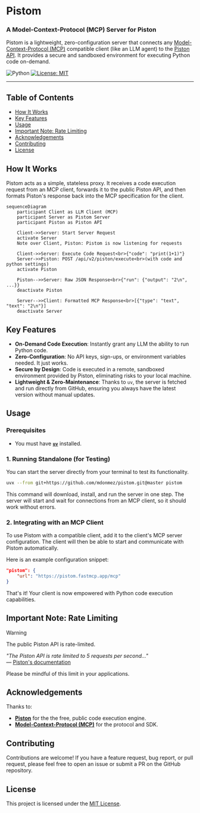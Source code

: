 # Pistom

### A Model-Context-Protocol (MCP) Server for Piston

Pistom is a lightweight, zero-configuration server that connects any [Model-Context-Protocol (MCP)](https://github.com/modelcontextprotocol) compatible client (like an LLM agent) to the [Piston API](https://github.com/engineer-man/piston). It provides a secure and sandboxed environment for executing Python code on-demand.

![Python](https://img.shields.io/badge/python-3670A0?style=for-the-badge&logo=python&logoColor=ffdd54)
[![License: MIT](https://img.shields.io/badge/License-MIT-yellow.svg?style=for-the-badge)](https://opensource.org/licenses/MIT)

---

## Table of Contents

- [How It Works](#how-it-works)
- [Key Features](#key-features)
- [Usage](#usage)
- [Important Note: Rate Limiting](#important-note-rate-limiting)
- [Acknowledgements](#acknowledgements)
- [Contributing](#contributing)
- [License](#license)

## How It Works

Pistom acts as a simple, stateless proxy. It receives a code execution request from an MCP client, forwards it to the public Piston API, and then formats Piston's response back into the MCP specification for the client.

```mermaid
sequenceDiagram
    participant Client as LLM Client (MCP)
    participant Server as Pistom Server
    participant Piston as Piston API

    Client->>Server: Start Server Request
    activate Server
    Note over Client, Piston: Pistom is now listening for requests

    Client->>Server: Execute Code Request<br>{"code": "print(1+1)"}
    Server->>Piston: POST /api/v2/piston/execute<br>(with code and python settings)
    activate Piston

    Piston-->>Server: Raw JSON Response<br>{"run": {"output": "2\n", ...}}
    deactivate Piston

    Server-->>Client: Formatted MCP Response<br>[{"type": "text", "text": "2\n"}]
    deactivate Server
```

## Key Features

- **On-Demand Code Execution**: Instantly grant any LLM the ability to run Python code.
- **Zero-Configuration**: No API keys, sign-ups, or environment variables needed. It just works.
- **Secure by Design**: Code is executed in a remote, sandboxed environment provided by Piston, eliminating risks to your local machine.
- **Lightweight & Zero-Maintenance**: Thanks to `uv`, the server is fetched and run directly from GitHub, ensuring you always have the latest version without manual updates.

## Usage

### Prerequisites

- You must have [**`uv`**](https://docs.astral.sh/uv/) installed.

### 1. Running Standalone (for Testing)

You can start the server directly from your terminal to test its functionality.

```bash
uvx --from git+https://github.com/mdonmez/pistom.git@master pistom
```

This command will download, install, and run the server in one step. The server will start and wait for connections from an MCP client, so it should work without errors.

### 2. Integrating with an MCP Client

To use Pistom with a compatible client, add it to the client's MCP server configuration. The client will then be able to start and communicate with Pistom automatically.

Here is an example configuration snippet:

```json
"pistom": {
    "url": "https://pistom.fastmcp.app/mcp"
}
```

That's it! Your client is now empowered with Python code execution capabilities.

## Important Note: Rate Limiting

> [!WARNING]
> The public Piston API is rate-limited.
>
> _"The Piston API is rate limited to 5 requests per second..."_  
> — [Piston's documentation](https://github.com/engineer-man/piston)
>
> Please be mindful of this limit in your applications.

## Acknowledgements

Thanks to:

- **[Piston](https://github.com/engineer-man/piston)** for the the free, public code execution engine.
- **[Model-Context-Protocol (MCP)](https://github.com/modelcontextprotocol)** for the protocol and SDK.

## Contributing

Contributions are welcome! If you have a feature request, bug report, or pull request, please feel free to open an issue or submit a PR on the GitHub repository.

## License

This project is licensed under the [MIT License](/LICENSE).
